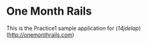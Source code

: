 # One Month Rails

This is the Practice1 sample application for (*14jdelap*)(http://onemonthrails.com)